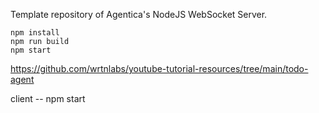 Template repository of Agentica's NodeJS WebSocket Server.

```bash(server)
npm install
npm run build
npm start
```

https://github.com/wrtnlabs/youtube-tutorial-resources/tree/main/todo-agent

client
-- npm start